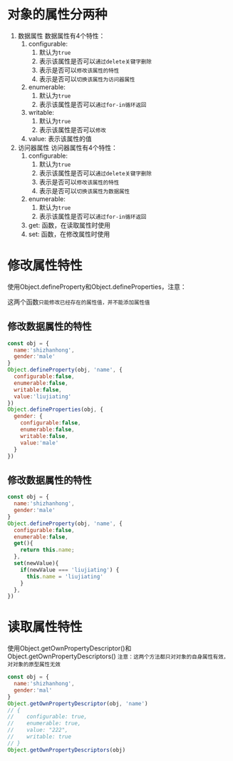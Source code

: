 # 对象的属性分两种
1. 数据属性
   数据属性有4个特性：
   1. configurable:
      1. 默认为`true`
      2. 表示该属性是否可以`通过delete关键字删除`
      3. 表示是否可以`修改该属性的特性`
      4. 表示是否可以`切换该属性为访问器属性`
   2. enumerable:
      1. 默认为`true`
      2. 表示该属性是否可以`通过for-in循环返回`
   3. writable:
      1. 默认为`true`
      2. 表示该属性是否可以`修改`
   4. value: 表示该属性的值
2. 访问器属性
   访问器属性有4个特性：
   1. configurable:
      1. 默认为`true`
      2. 表示该属性是否可以`通过delete关键字删除`
      3. 表示是否可以`修改该属性的特性`
      4. 表示是否可以`切换该属性为数据属性`
   2. enumerable:
      1. 默认为`true`
      2. 表示该属性是否可以`通过for-in循环返回`
   3. get: 函数，在读取属性时使用
   4. set: 函数，在修改属性时使用
   
# 修改属性特性
  使用Object.defineProperty和Object.defineProperties，注意：

  这两个函数`只能修改已经存在的属性值，并不能添加属性值`

  ## 修改数据属性的特性
  ```js
  const obj = {
    name:'shizhanhong',
    gender:'male'
  }
  Object.defineProperty(obj, 'name', {
    configurable:false,
    enumerable:false,
    writable:false,
    value:'liujiating'
  })
  Object.defineProperties(obj, {
    gender: {
      configurable:false,
      enumerable:false,
      writable:false,
      value:'male'
    }
  })
  ```

  ## 修改数据属性的特性
  ```js
  const obj = {
    name:'shizhanhong',
    gender:'male'
  }
  Object.defineProperty(obj, 'name', {
    configurable:false,
    enumerable:false,
    get(){
      return this.name;
    },
    set(newValue){
      if(newValue === 'liujiating') {
        this.name = 'liujiating'
      }
    },
  })
  ```

# 读取属性特性
使用Object.getOwnPropertyDescriptor()和Object.getOwnPropertyDescriptors()
`注意：这两个方法都只对对象的自身属性有效，对对象的原型属性无效`
```js
const obj = {
  name:'shizhanhong',
  gender:'mal'
}
Object.getOwnPropertyDescriptor(obj, 'name') 
// {
//    configurable: true,
//    enumerable: true,
//    value: "222",
//    writable: true
// }
Object.getOwnPropertyDescriptors(obj)
```
